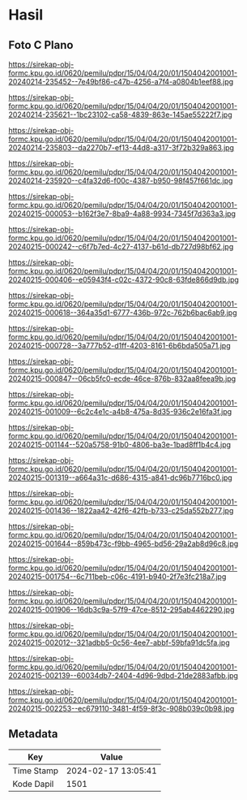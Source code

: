 # Hasil

## Foto C Plano

https://sirekap-obj-formc.kpu.go.id/0620/pemilu/pdpr/15/04/04/20/01/1504042001001-20240214-235452--7e49bf86-c47b-4256-a7f4-a0804b1eef88.jpg

https://sirekap-obj-formc.kpu.go.id/0620/pemilu/pdpr/15/04/04/20/01/1504042001001-20240214-235621--1bc23102-ca58-4839-863e-145ae55222f7.jpg

https://sirekap-obj-formc.kpu.go.id/0620/pemilu/pdpr/15/04/04/20/01/1504042001001-20240214-235803--da2270b7-ef13-44d8-a317-3f72b329a863.jpg

https://sirekap-obj-formc.kpu.go.id/0620/pemilu/pdpr/15/04/04/20/01/1504042001001-20240214-235920--c4fa32d6-f00c-4387-b950-98f457f661dc.jpg

https://sirekap-obj-formc.kpu.go.id/0620/pemilu/pdpr/15/04/04/20/01/1504042001001-20240215-000053--b162f3e7-8ba9-4a88-9934-7345f7d363a3.jpg

https://sirekap-obj-formc.kpu.go.id/0620/pemilu/pdpr/15/04/04/20/01/1504042001001-20240215-000242--c6f7b7ed-4c27-4137-b61d-db727d98bf62.jpg

https://sirekap-obj-formc.kpu.go.id/0620/pemilu/pdpr/15/04/04/20/01/1504042001001-20240215-000406--e05943f4-c02c-4372-90c8-63fde866d9db.jpg

https://sirekap-obj-formc.kpu.go.id/0620/pemilu/pdpr/15/04/04/20/01/1504042001001-20240215-000618--364a35d1-6777-436b-972c-762b6bac6ab9.jpg

https://sirekap-obj-formc.kpu.go.id/0620/pemilu/pdpr/15/04/04/20/01/1504042001001-20240215-000728--3a777b52-d1ff-4203-8161-6b6bda505a71.jpg

https://sirekap-obj-formc.kpu.go.id/0620/pemilu/pdpr/15/04/04/20/01/1504042001001-20240215-000847--06cb5fc0-ecde-46ce-876b-832aa8feea9b.jpg

https://sirekap-obj-formc.kpu.go.id/0620/pemilu/pdpr/15/04/04/20/01/1504042001001-20240215-001009--6c2c4e1c-a4b8-475a-8d35-936c2e16fa3f.jpg

https://sirekap-obj-formc.kpu.go.id/0620/pemilu/pdpr/15/04/04/20/01/1504042001001-20240215-001144--520a5758-91b0-4806-ba3e-1bad8ff1b4c4.jpg

https://sirekap-obj-formc.kpu.go.id/0620/pemilu/pdpr/15/04/04/20/01/1504042001001-20240215-001319--a664a31c-d686-4315-a841-dc96b7716bc0.jpg

https://sirekap-obj-formc.kpu.go.id/0620/pemilu/pdpr/15/04/04/20/01/1504042001001-20240215-001436--1822aa42-42f6-42fb-b733-c25da552b277.jpg

https://sirekap-obj-formc.kpu.go.id/0620/pemilu/pdpr/15/04/04/20/01/1504042001001-20240215-001644--859b473c-f9bb-4965-bd56-29a2ab8d96c8.jpg

https://sirekap-obj-formc.kpu.go.id/0620/pemilu/pdpr/15/04/04/20/01/1504042001001-20240215-001754--6c711beb-c06c-4191-b940-2f7e3fc218a7.jpg

https://sirekap-obj-formc.kpu.go.id/0620/pemilu/pdpr/15/04/04/20/01/1504042001001-20240215-001906--16db3c9a-57f9-47ce-8512-295ab4462290.jpg

https://sirekap-obj-formc.kpu.go.id/0620/pemilu/pdpr/15/04/04/20/01/1504042001001-20240215-002012--321adbb5-0c56-4ee7-abbf-59bfa91dc5fa.jpg

https://sirekap-obj-formc.kpu.go.id/0620/pemilu/pdpr/15/04/04/20/01/1504042001001-20240215-002139--60034db7-2404-4d96-9dbd-21de2883afbb.jpg

https://sirekap-obj-formc.kpu.go.id/0620/pemilu/pdpr/15/04/04/20/01/1504042001001-20240215-002253--ec679110-3481-4f59-8f3c-908b039c0b98.jpg


## Metadata

| Key        | Value               |
| ---------- | ------------------- |
| Time Stamp | 2024-02-17 13:05:41 |
| Kode Dapil | 1501                |



